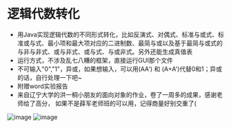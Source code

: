 # 逻辑代数转化
- 用Java实现逻辑代数的不同形式转化，比如反演式、对偶式、标准与或式、标准或与式、最小项和最大项对应的二进制数、最简与或以及基于最简与或式的与非与非式、或与非式、或与式、与或非式。另外还能生成真值表
- 运行方式，不涉及乱七八糟的框架，直接运行GUI那个文件
- 不可输入"0","1"，异或，如果想输入，可以用(AA') 和 (A+A')代替0和1；异或的话，自行处理一下吧~
- 附赠word实验报告
- 来自辽宁大学的洪一桐小朋友的面向对象的作业，卷了一周多的成果，感谢老师给了高分，
  如果不是薛军老师班的可以用，记得商量好别交重了(
  
![image](https://github.com/user-attachments/assets/9993c078-3aed-4b78-bf51-7a405299a70f)
![image](https://github.com/user-attachments/assets/9aa8d1b8-9a74-41fc-9aff-a46e13ea6d32)
